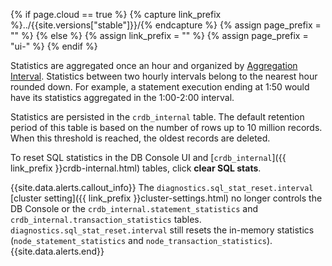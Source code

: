 {% if page.cloud == true %}
  {% capture link_prefix %}../{{site.versions["stable"]}}/{% endcapture %}
  {% assign page_prefix = "" %}
{% else %}
  {% assign link_prefix = "" %}
  {% assign page_prefix = "ui-" %}
{% endif %}

Statistics are aggregated once an hour and organized by [Aggregation Interval](#statement-fingerprint-properties). Statistics between two hourly intervals belong to the nearest hour rounded down. For example, a statement execution ending at 1:50 would have its statistics aggregated in the 1:00-2:00 interval.

Statistics are persisted in the `crdb_internal` table. The default retention period of this table is based on the number of rows up to 10 million records. When this threshold is reached, the oldest records are deleted.

To reset SQL statistics in the DB Console UI and [`crdb_internal`]({{ link_prefix }}crdb-internal.html) tables, click **clear SQL stats**.

{{site.data.alerts.callout_info}}
The `diagnostics.sql_stat_reset.interval` [cluster setting]({{ link_prefix }}cluster-settings.html) no longer controls the DB Console or the `crdb_internal.statement_statistics` and `crdb_internal.transaction_statistics` tables. `diagnostics.sql_stat_reset.interval` still resets the in-memory statistics (`node_statement_statistics` and `node_transaction_statistics`).
{{site.data.alerts.end}}
